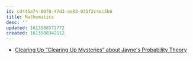 ```yaml
---
id: cd445a74-80f8-47d3-ae83-035f2c4ec5b6
title: Mathematics
desc: ''
updated: 1613588372772
created: 1613588342112
---
```


- [Clearing Up “Clearing Up Mysteries” about Jayne's Probability Theory](http://r6.ca/blog/20150827T020314Z.html)
